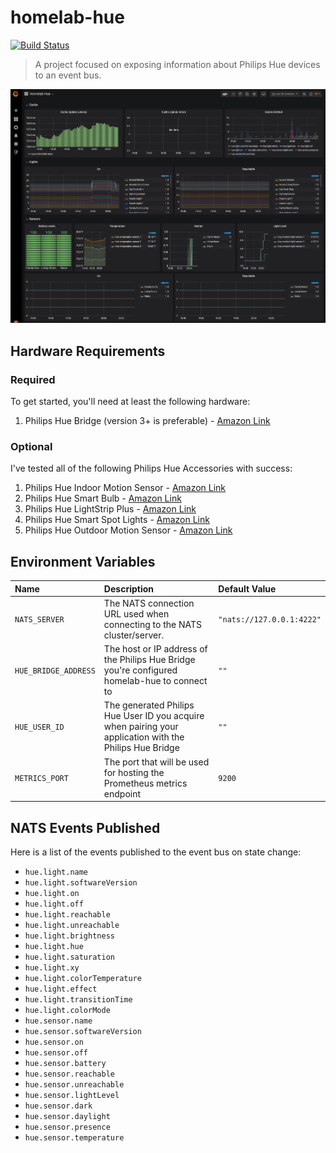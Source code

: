 # homelab-hue

[![Build Status](https://ci.encrypted.place/api/badges/carldanley/homelab-hue/status.svg)](https://ci.encrypted.place/carldanley/homelab-hue)

> A project focused on exposing information about Philips Hue devices to an event bus.

![Grafana Metrics](./documentation/images/grafana-dashboard.png)

## Hardware Requirements

### Required

To get started, you'll need at least the following hardware:

1. Philips Hue Bridge (version 3+ is preferable) - [Amazon Link](https://www.amazon.com/Philips-Hue-Stand-Alone-Bridge/dp/B016H0QZ7I/ref=sr_1_2?keywords=philips+hue+bridge&qid=1583457327&sr=8-2)

### Optional

I've tested all of the following Philips Hue Accessories with success:

1. Philips Hue Indoor Motion Sensor - [Amazon Link](https://www.amazon.com/Philips-Motion-Sensor-Installation-Free-Exclusively/dp/B076MGK22M/ref=sr_1_2?keywords=philips+hue+sensor&qid=1583457364&sr=8-2)
1. Philips Hue Smart Bulb - [Amazon Link](https://www.amazon.com/Philips-464487-Equivalent-Compatible-Assistant/dp/B01M9AU8MB/ref=sr_1_7?keywords=philips+hue+light&qid=1583457406&sr=8-7)
1. Philips Hue LightStrip Plus - [Amazon Link](https://www.amazon.com/Philips-Ambiance-LightStrip-Compatible-Assistant/dp/B0167H33DU/ref=sr_1_2?keywords=philips+hue+lightstrip&qid=1583457563&sr=8-2)
1. Philips Hue Smart Spot Lights - [Amazon Link](https://www.amazon.com/Philips-Ambiance-Outdoor-mounting-Assistant/dp/B07DBGW73T/ref=sr_1_1?keywords=philips+hue+out&qid=1583458098&sr=8-1)
1. Philips Hue Outdoor Motion Sensor - [Amazon Link](https://www.amazon.com/Philips-Hue-Outdoor-Wireless-Required/dp/B07VRK6RXR/ref=sr_1_16?keywords=philips+hue+outdoor&qid=1583458139&sr=8-16)

## Environment Variables

| Name | Description | Default Value |
|:--|:--|:--|
| `NATS_SERVER` | The NATS connection URL used when connecting to the NATS cluster/server. | `"nats://127.0.0.1:4222"` |
| `HUE_BRIDGE_ADDRESS` | The host or IP address of the Philips Hue Bridge you're configured homelab-hue to connect to | `""` |
| `HUE_USER_ID` | The generated Philips Hue User ID you acquire when pairing your application with the Philips Hue Bridge | `""` |
| `METRICS_PORT` | The port that will be used for hosting the Prometheus metrics endpoint | `9200` |

## NATS Events Published

Here is a list of the events published to the event bus on state change:

- `hue.light.name`
- `hue.light.softwareVersion`
- `hue.light.on`
- `hue.light.off`
- `hue.light.reachable`
- `hue.light.unreachable`
- `hue.light.brightness`
- `hue.light.hue`
- `hue.light.saturation`
- `hue.light.xy`
- `hue.light.colorTemperature`
- `hue.light.effect`
- `hue.light.transitionTime`
- `hue.light.colorMode`
- `hue.sensor.name`
- `hue.sensor.softwareVersion`
- `hue.sensor.on`
- `hue.sensor.off`
- `hue.sensor.battery`
- `hue.sensor.reachable`
- `hue.sensor.unreachable`
- `hue.sensor.lightLevel`
- `hue.sensor.dark`
- `hue.sensor.daylight`
- `hue.sensor.presence`
- `hue.sensor.temperature`
